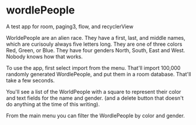 # wordlePeople
A test app for room, paging3, flow, and recyclerView

WorldePeople are an alien race.  They have a first, last, and middle names, which are curisouly always five letters long.  They are one of three colors Red, Green, or Blue.  They have four genders North, South, East and West.  Nobody knows how that works.

To use the app, first select import from the menu.  That'll import 100,000 randomly generated WordlePeople, and put them in a room database.  That'll take a few seconds.

You'll see a list of the WorldPeople with a square to represent their color and text fields for the name and gender. (and a delete button that doesn't do anything at the time of this writing).

From the main menu you can filter the WordlePeople by color and gender.
